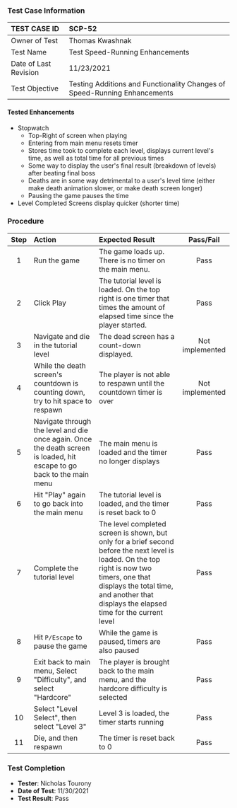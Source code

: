 ### Test Case Information
| TEST CASE ID | SCP-52 |
| :--- | :--- |
| Owner of Test | Thomas Kwashnak |
| Test Name | Test Speed-Running Enhancements |
| Date of Last Revision | 11/23/2021 |
| Test Objective |  Testing Additions and Functionality Changes of Speed-Running Enhancements |

#### Tested Enhancements
 - Stopwatch
   - Top-Right of screen when playing
   - Entering from main menu resets timer
   - Stores time took to complete each level, displays current level's time, as well as total time for all previous times
   - Some way to display the user's final result (breakdown of levels) after beating final boss
   - Deaths are in some way detrimental to a user's level time (either make death animation slower, or make death screen longer)
   - Pausing the game pauses the time
 - Level Completed Screens display quicker (shorter time)

### Procedure

|Step | Action | Expected Result | Pass/Fail     |
|:---:| :---        |    :----  | :---: |
|1|Run the game|The game loads up. There is no timer on the main menu.|Pass|
|2|Click Play|The tutorial level is loaded. On the top right is one timer that times the amount of elapsed time since the player started.|Pass|
|3|Navigate and die in the tutorial level|The dead screen has a count-down displayed.|Not implemented|
|4|While the death screen's countdown is counting down, try to hit space to respawn|The player is not able to respawn until the countdown timer is over|Not implemented|
|5|Navigate through the level and die once again. Once the death screen is loaded, hit escape to go back to the main menu|The main menu is loaded and the timer no longer displays|Pass|
|6|Hit "Play" again to go back into the main menu|The tutorial level is loaded, and the timer is reset back to 0|Pass|
|7|Complete the tutorial level|The level completed screen is shown, but only for a brief second before the next level is loaded. On the top right is now two timers, one that displays the total time, and another that displays the elapsed time for the current level|Pass|
|8|Hit `P/Escape` to pause the game|While the game is paused, timers are also paused|Pass|
|9|Exit back to main menu, Select "Difficulty", and select "Hardcore"|The player is brought back to the main menu, and the hardcore difficulty is selected|Pass|
|10|Select "Level Select", then select "Level 3"|Level 3 is loaded, the timer starts running|Pass|
|11|Die, and then respawn|The timer is reset back to 0|Pass|

### Test Completion
- **Tester**: Nicholas Tourony
- **Date of Test**: 11/30/2021
- **Test Result**: Pass